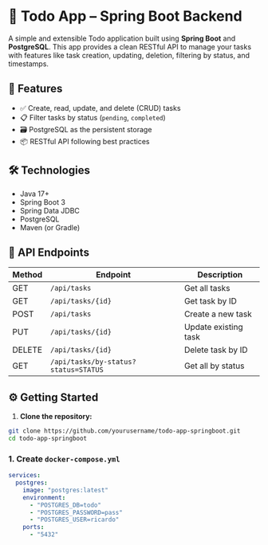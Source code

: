 # 📝 Todo App – Spring Boot Backend

A simple and extensible Todo application built using **Spring Boot** and **PostgreSQL**. This app provides a clean RESTful API to manage your tasks with features like task creation, updating, deletion, filtering by status, and timestamps.

## 🚀 Features

- ✅ Create, read, update, and delete (CRUD) tasks
- 📋 Filter tasks by status (`pending`, `completed`)
- 🗃️ PostgreSQL as the persistent storage
- 📦 RESTful API following best practices

## 🛠️ Technologies

- Java 17+
- Spring Boot 3
- Spring Data JDBC
- PostgreSQL
- Maven (or Gradle)

## 🧪 API Endpoints

| Method | Endpoint                             | Description          |
| ------ | ------------------------------------ | -------------------- |
| GET    | `/api/tasks`                         | Get all tasks        |
| GET    | `/api/tasks/{id}`                    | Get task by ID       |
| POST   | `/api/tasks`                         | Create a new task    |
| PUT    | `/api/tasks/{id}`                    | Update existing task |
| DELETE | `/api/tasks/{id}`                    | Delete task by ID    |
| GET    | `/api/tasks/by-status?status=STATUS` | Get all by status    |

## ⚙️ Getting Started

1. **Clone the repository:**

```bash
git clone https://github.com/yourusername/todo-app-springboot.git
cd todo-app-springboot
```

### 1. Create `docker-compose.yml`

```yaml
services:
  postgres:
    image: "postgres:latest"
    environment:
      - "POSTGRES_DB=todo"
      - "POSTGRES_PASSWORD=pass"
      - "POSTGRES_USER=ricardo"
    ports:
      - "5432"
```

